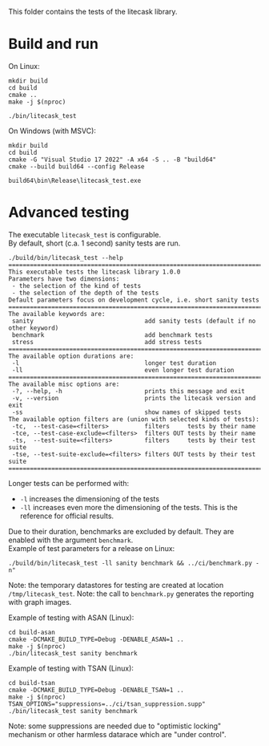 This folder contains the tests of the litecask library.

Build and run
=============

On Linux:
```
mkdir build
cd build
cmake ..
make -j $(nproc)

./bin/litecask_test
```

On Windows (with MSVC):
```
mkdir build
cd build
cmake -G "Visual Studio 17 2022" -A x64 -S .. -B "build64"
cmake --build build64 --config Release

build64\bin\Release\litecask_test.exe
```

Advanced testing
================

The executable `litecask_test` is configurable.  
By default, short (c.a. 1 second) sanity tests are run.
```
./build/bin/litecask_test --help
=====================================================================================================
This executable tests the litecask library 1.0.0
Parameters have two dimensions:
 - the selection of the kind of tests
 - the selection of the depth of the tests
Default parameters focus on development cycle, i.e. short sanity tests
=====================================================================================================
The available keywords are:
 sanity                               add sanity tests (default if no other keyword)
 benchmark                            add benchmark tests
 stress                               add stress tests
=====================================================================================================
The available option durations are:
 -l                                   longer test duration
 -ll                                  even longer test duration
=====================================================================================================
The available misc options are:
 -?, --help, -h                       prints this message and exit
 -v, --version                        prints the litecask version and exit
 -ss                                  show names of skipped tests
The available option filters are (union with selected kinds of tests):
 -tc,  --test-case=<filters>          filters     tests by their name
 -tce, --test-case-exclude=<filters>  filters OUT tests by their name
 -ts,  --test-suite=<filters>         filters     tests by their test suite
 -tse, --test-suite-exclude=<filters> filters OUT tests by their test suite
=====================================================================================================
```

Longer tests can be performed with:
 - `-l` increases the dimensioning of the tests
 - `-ll` increases even more the dimensioning of the tests. This is the reference for official results.

Due to their duration, benchmarks are excluded by default. They are enabled with the argument `benchmark`.  
Example of test parameters for a release on Linux:
```
./build/bin/litecask_test -ll sanity benchmark && ../ci/benchmark.py -n"
```

Note: the temporary datastores for testing are created at location `/tmp/litecask_test`.
Note: the call to `benchmark.py` generates the reporting with graph images.

Example of testing with ASAN (Linux):
```
cd build-asan
cmake -DCMAKE_BUILD_TYPE=Debug -DENABLE_ASAN=1 ..
make -j $(nproc)
./bin/litecask_test sanity benchmark
```

Example of testing with TSAN (Linux):
```
cd build-tsan
cmake -DCMAKE_BUILD_TYPE=Debug -DENABLE_TSAN=1 ..
make -j $(nproc)
TSAN_OPTIONS="suppressions=../ci/tsan_suppression.supp" ./bin/litecask_test sanity benchmark
```

Note: some suppressions are needed due to "optimistic locking" mechanism or other harmless datarace which are "under control".
